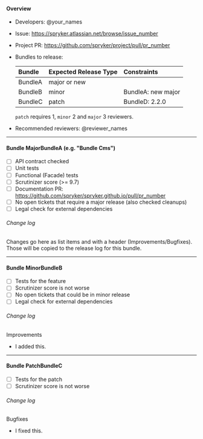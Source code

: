 #### Overview
- Developers: @your_names

- Issue: https://spryker.atlassian.net/browse/issue_number

- Project PR: https://github.com/spryker/project/pull/pr_number

- Bundles to release:

   Bundle       | Expected Release Type | Constraints
   :----------- | :------------         | :------------
   BundleA      | major or new          | 
   BundleB      | minor                 | BundleA: new major
   BundleC      | patch                 | BundleD: 2.2.0

   `patch` requires 1, `minor` 2 and `major` 3 reviewers.

- Recommended reviewers: @reviewer_names

-----------------------------------------

#### Bundle MajorBundleA (e.g. "Bundle Cms")
- [ ] API contract checked
- [ ] Unit tests
- [ ] Functional (Facade) tests
- [ ] Scrutinizer score (>= 9.7)
- [ ] Documentation PR: https://github.com/spryker/spryker.github.io/pull/pr_number
- [ ] No open tickets that require a major release (also checked cleanups)
- [ ] Legal check for external dependencies

###### Change log
Changes go here as list items and with a header (Improvements/Bugfixes). Those will be copied to the release log for this bundle.

-----------------------------------------

#### Bundle MinorBundleB
- [ ] Tests for the feature
- [ ] Scrutinizer score is not worse
- [ ] No open tickets that could be in minor release
- [ ] Legal check for external dependencies

###### Change log
Improvements
- I added this.

-----------------------------------------

#### Bundle PatchBundleC
- [ ] Tests for the patch
- [ ] Scrutinizer score is not worse

###### Change log
Bugfixes
- I fixed this.

